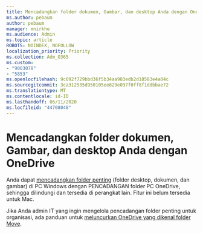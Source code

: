 ```yaml
---
title: Mencadangkan folder dokumen, Gambar, dan desktop Anda dengan OneDrive
ms.author: pebaum
author: pebaum
manager: mnirkhe
ms.audience: Admin
ms.topic: article
ROBOTS: NOINDEX, NOFOLLOW
localization_priority: Priority
ms.collection: Adm_O365
ms.custom:
- "9003078"
- "5853"
ms.openlocfilehash: 9c092f729bbd36f5b34aa983edb2d18583e4a04c
ms.sourcegitcommit: 3ca312535d950105ee829e037f0ff8f1ddbbae72
ms.translationtype: MT
ms.contentlocale: id-ID
ms.lasthandoff: 06/11/2020
ms.locfileid: "44708048"
---
```

# <a name="back-up-your-documents-pictures-and-desktop-folders-with-onedrive"></a>Mencadangkan folder dokumen, Gambar, dan desktop Anda dengan OneDrive

Anda dapat [mencadangkan folder penting](https://support.office.com/article/d61a7930-a6fb-4b95-b28a-6552e77c3057) (folder desktop, dokumen, dan gambar) di PC Windows dengan PENCADANGAN folder PC OneDrive, sehingga dilindungi dan tersedia di perangkat lain. Fitur ini belum tersedia untuk Mac.  

Jika Anda admin IT yang ingin mengelola pencadangan folder penting untuk organisasi, ada panduan untuk [meluncurkan OneDrive yang dikenal folder Move](https://docs.microsoft.com/onedrive/redirect-known-folders).
